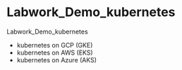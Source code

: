 # Labwork_Demo_kubernetes
Labwork_Demo_kubernetes
 - kubernetes on GCP (GKE)
 - kubernetes on AWS (EKS)
 - kubernetes on Azure (AKS)
